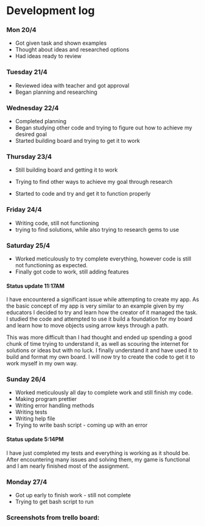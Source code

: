 # Development log

### Mon 20/4

- Got given task and shown examples
- Thought about ideas and researched options
- Had ideas ready to review

### Tuesday 21/4

- Reviewed idea with teacher and got approval
- Began planning and researching

### Wednesday 22/4

- Completed planning
- Began studying other code and trying to figure out how to achieve my desired goal
- Started building board and trying to get it to work

### Thursday 23/4

- Still building board and getting it to work

- Trying to find other ways to achieve my goal through research

- Started to code and try and get it to function properly

  

### Friday 24/4

- Writing code, still not functioning
- trying to find solutions, while also trying to research gems to use

### Saturday 25/4

- Worked meticulously to try complete everything, however code is still not functioning as expected.
- Finally got code to work, still adding features

#### Status update 11:17AM

I have encountered a significant issue while attempting to create my app. As the basic concept of my app is very similar to an example given by my educators I decided to try and learn how the creator of it managed the task. I studied the code and attempted to use it build a foundation for my board and learn how to move objects using arrow keys through a path. 

This was more difficult than I had thought and ended up spending a good chunk of time trying to understand it, as well as scouring the internet for solutions or ideas but with no luck. I finally understand it and have used it to build and format my own board. I will now try to create the code to get it to work myself in my own way.



### Sunday 26/4

- Worked meticulously all day to complete work and still finish my code.
- Making program prettier
- Writing error handling methods
- Writing tests
- Writing help file
- Trying to write bash script - coming up with an error



#### Status update 5:14PM

I have just completed my tests and everything is working as it should be. After encountering many issues and solving them, my game is functional and I am nearly finished most of the assignment.

### Monday 27/4

- Got up early to finish work - still not complete
- Trying to get bash script to run

### Screenshots from trello board:



